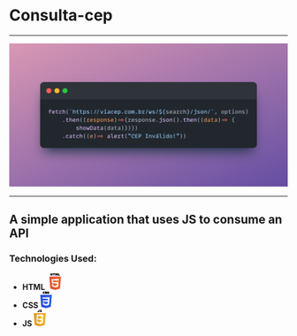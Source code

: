 # Consulta-cep
--- 
![code snippet](assets/img/Snap.png)

---

## A simple application that uses JS to consume an API 



### Technologies Used:

- **HTML <img src="assets/img/png/html.png" width="auto" height="30">**
- **CSS <img src="assets/img/png/css.png" width="auto" height="30">**
- **JS <img src="assets/img/png/js.png" width="auto" height="30">**

